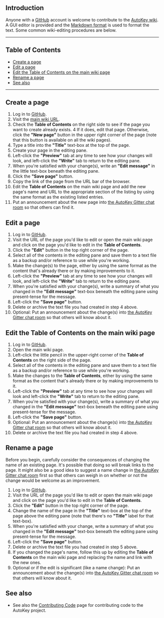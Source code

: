 ## Introduction ##
Anyone with a [GitHub](https://github.com/) account is welcome to contribute to the [AutoKey wiki](https://github.com/autokey/autokey/wiki). A GUI editor is provided and the [Markdown format](https://docs.github.com/en/get-started/writing-on-github/getting-started-with-writing-and-formatting-on-github/basic-writing-and-formatting-syntax) is used to format the text. Some common wiki-editing procedures are below.

***

## Table of Contents
* [Create a page](#create-a-page)
* [Edit a page](#edit-a-page)
* [Edit the Table of Contents on the main wiki page](#edit-the-table-of-contents-on-the-main-wiki-page)
* [Rename a page](#rename-a-page)
* [See also](#see-also)

***

## Create a page ##
1. Log in to [GitHub](https://github.com/).
2. Visit the [main wiki URL](https://github.com/autokey/autokey/wiki).
3. Check the **Table of Contents** on the right side to see if the page you want to create already exists.
4 If it does, edit that page. Otherwise, click the **"New page"** button in the upper right corner of the page (note that this button is available on all the wiki pages).
5. Type a title into the **"Title"** text-box at the top of the page.
6. Create your page in the editing pane.
7. Left-click the **"Preview"** tab at any time to see how your changes will look, and left-click the **"Write"** tab to return to the editing pane.
8. When you're satisfied with your change(s), write an **"Edit message"** in the little text-box beneath the editing pane.
9. Click the **"Save page"** button.
10. Copy the link of the page from the URL bar of the browser.
11. Edit the **Table of Contents** on the main wiki page and add the new page's name and URL to the appropriate section of the listing by using the same format as the existing listed	entries.
12. Put an announcement about the new page into [the AutoKey Gitter chat room](https://gitter.im/autokey/autokey) so that others can find it.

## Edit a page ##
1. Log in to [GitHub](https://github.com/).
2. Visit the URL of the page you'd like to edit or open the main wiki page and click on the page you'd like to edit in the **Table of Contents**.
3. Click the **"Edit"** button in the top right corner of the page.
4. Select all of the contents in the editing pane and save them to a text file as a backup and/or reference to use while you're working.
5. Make the change(s) to the page, either by using the same format as the content that's already there or by making improvements to it.
6. Left-click the **"Preview"** tab at any time to see how your changes will look, and left-click the **"Write"** tab to return to the editing pane.
7. When you're satisfied with your change(s), write a summary of what you changed in the **"Edit message"** text-box beneath the editing pane using present-tense for the message.
8. Left-click the **"Save page"** button.
9. Delete or archive the text file you had created in step 4 above.
10. Optional: Put an announcement about the change(s) into [the AutoKey Gitter chat room](https://gitter.im/autokey/autokey) so that others will know about it.

## Edit the Table of Contents on the main wiki page ##
1. Log in to [GitHub](https://github.com/).
2. Open the main wiki page.
3. Left-click the little pencil in the upper-right corner of the **Table of Contents** on the right side of the page.
4. Select all of the contents in the editing pane and save them to a text file as a backup and/or reference to use while you're working.
5. Make the changes to the **Table of Contents**, either by using the same format as the content that's already there or by making improvements to it.
6. Left-click the **"Preview"** tab at any time to see how your changes will look and left-click the **"Write"** tab to return to the editing pane.
7. When you're satisfied with your change(s), write a summary of what you changed in the **"Edit message"** text-box beneath the editing pane using present-tense for the message.
8. Left-click the **"Save page"** button.
9. Optional: Put an announcement about the change(s) into [the AutoKey Gitter chat room](https://gitter.im/autokey/autokey) so that others will know about it.
10. Delete or archive the text file you had created in step 4 above.

## Rename a page ##
Before you begin, carefully consider the consequences of changing the name of an existing page. It's possible that doing so will break links to the page. It might also be a good idea to suggest a name change in [the AutoKey Gitter chat room](https://gitter.im/autokey/autokey) first so that others can weigh in on whether or not the change would be welcome as an improvement. 
1. Log in to [GitHub](https://github.com/).
2. Visit the URL of the page you'd like to edit or open the main wiki page and click on the page you'd like to edit in the **Table of Contents**.
3. Click the **"Edit"** button in the top right corner of the page.
4. Change the name of the page in the **"Title"** text-box at the top of the page above the editing pane (note that there's no **"Title"** label for that text-box).
5. When you're satisfied with your change, write a summary of what you changed in the **"Edit message"** text-box beneath the editing pane using present-tense for the message.
6. Left-click the **"Save page"** button.
7. Delete or archive the text file you had created in step 5 above.
8. If you changed the page's name,  follow this up by editing the **Table of Contents** on the main wiki page and replacing the name and link with the new ones.
9. Optional or if the edit is significant (like a name change): Put an announcement about the change(s) into [the AutoKey Gitter chat room](https://gitter.im/autokey/autokey) so that others will know about it.

## See also ##
* See also the [Contributing Code](https://github.com/autokey/autokey/wiki/Contributing-code) page for contributing code to the AutoKey project.
